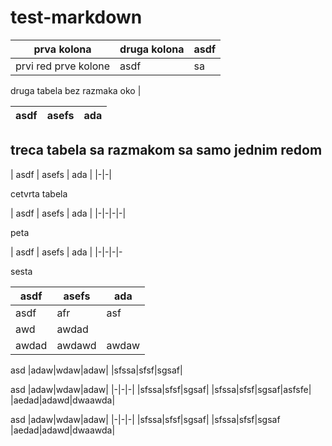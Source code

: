 # test-markdown

| prva kolona   | druga kolona | asdf |
|---------------|--------------|------|
| prvi red prve kolone | asdf | sa |

druga tabela bez razmaka oko |

|asdf|asefs|ada|
|-|-|-|

## treca tabela sa razmakom sa samo jednim redom
| asdf | asefs | ada |
|-|-|

cetvrta tabela

| asdf | asefs | ada |
|-|-|-|-|

peta

| asdf | asefs | ada |
|-|-|-|-

sesta

| asdf | asefs | ada |
|-|-|-|
|asdf|afr|asf|
|awd|awdad|
|awdad|awdawd|awdaw|

asd
|adaw|wdaw|adaw|
|sfssa|sfsf|sgsaf|

asd
|adaw|wdaw|adaw|
|-|-|-|
|sfssa|sfsf|sgsaf|
|sfssa|sfsf|sgsaf|asfsfe|
|aedad|adawd|dwaawda|

asd
|adaw|wdaw|adaw|
|-|-|-|
|sfssa|sfsf|sgsaf|
|sfssa|sfsf|sgsaf
|aedad|adawd|dwaawda|
